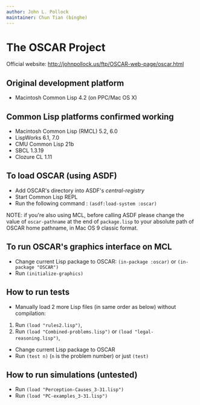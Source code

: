 ```yaml
---
author: John L. Pollock
maintainer: Chun Tian (binghe)
---
```


# The OSCAR Project

Official website: http://johnpollock.us/ftp/OSCAR-web-page/oscar.html

## Original development platform
- Macintosh Common Lisp 4.2 (on PPC/Mac OS X)

## Common Lisp platforms confirmed working
- Macintosh Common Lisp (RMCL) 5.2, 6.0
- LispWorks 6.1, 7.0
- CMU Common Lisp 21b
- SBCL 1.3.19
- Clozure CL 1.11

## To load OSCAR (using ASDF)
- Add OSCAR's directory into ASDF's *central-registry*
- Start Common Lisp REPL
- Run the following command :
`(asdf:load-system :oscar)`

NOTE: if you're also using MCL, before calling ASDF please change the value of `oscar-pathname` at the end of `package.lisp` to your absolute path of OSCAR home pathname, in Mac OS 9 classic format.

## To run OSCAR's graphics interface on MCL
- Change current Lisp package to OSCAR: `(in-package :oscar)` or `(in-package "OSCAR")`
- Run `(initialize-graphics)`

## How to run tests
- Manually load 2 more Lisp files (in same order as below) without compilation:
 1. Run `(load "rules2.lisp")`,
 2. Run `(load "Combined-problems.lisp")` or `(load "legal-reasoning.lisp")`,
- Change current Lisp package to OSCAR
- Run `(test n)` (`n` is the problem number) or just `(test)`

## How to run simulations (untested)
- Run `(load "Perception-Causes_3-31.lisp")`
- Run `(load "PC-examples_3-31.lisp")`
